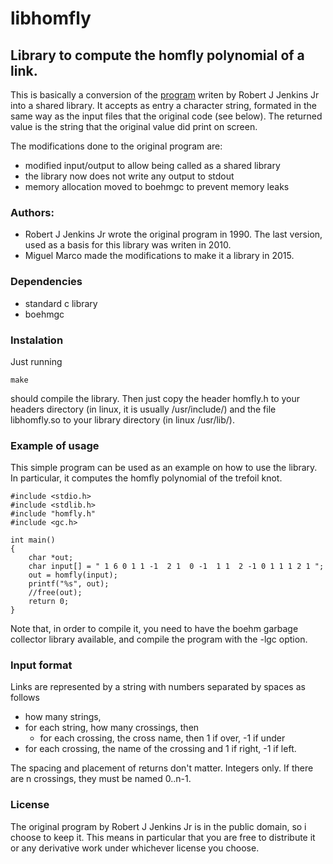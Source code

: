 # libhomfly
## Library to compute the homfly polynomial of a link.

This is basically a conversion of the [program][1] writen by Robert J Jenkins Jr into a shared library. It accepts as entry a character string, formated in the same way as the input files that the original code (see below). The returned value is the string that the original value did print on screen.

The modifications done to the original program are:

* modified input/output to allow being called as a shared library
* the library now does not write any output to stdout
* memory allocation moved to boehmgc to prevent memory leaks

### Authors:

* Robert J Jenkins Jr wrote the original program in 1990. The last version, used as a basis for this library was writen in 2010.
* Miguel Marco made the modifications to make it a library in 2015.


### Dependencies

* standard c library
* boehmgc 

### Instalation

Just running

````
make 
````

should compile the library. Then just copy the header homfly.h to your headers directory (in linux, it is usually /usr/include/) and the file libhomfly.so to your library directory (in linux /usr/lib/).

### Example of usage

This simple program can be used as an example on how to use the library. In particular, it computes the homfly polynomial of the trefoil knot.

``````````````````````````````````````````````````````````````````````````````````````````
#include <stdio.h>
#include <stdlib.h>
#include "homfly.h"
#include <gc.h>

int main()
{
    char *out;
    char input[] = " 1 6 0 1 1 -1  2 1  0 -1  1 1  2 -1 0 1 1 1 2 1 ";
    out = homfly(input);
    printf("%s", out);
    //free(out);
    return 0;
}
``````````````````````````````````````````````````````````````````````````````````````````

Note that, in order to compile it, you need to have the boehm garbage collector library available, and compile the program with the -lgc option.

### Input format

Links are represented by a string with numbers separated by spaces as follows

* how many strings,
 * for each string, how many crossings, then
   * for each crossing, the cross name, then 1 if over, -1 if under
* for each crossing, the name of the crossing and 1 if right, -1 if left.
   
The spacing and placement of returns don't matter.  Integers only.
If there are n crossings, they must be named 0..n-1.

### License

The original program by Robert J Jenkins Jr is in the public domain, so i choose to keep it. This means in particular that you are free to distribute it or any derivative work under whichever license you choose.

[1]: http://burtleburtle.net/bob/knot/homfly.html
